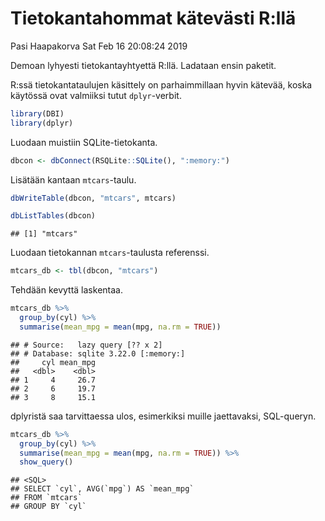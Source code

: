 Tietokantahommat kätevästi R:llä
================
Pasi Haapakorva
Sat Feb 16 20:08:24 2019

Demoan lyhyesti tietokantayhtyettä R:llä. Ladataan ensin paketit.

R:ssä tietokantataulujen käsittely on parhaimmillaan hyvin kätevää,
koska käytössä ovat valmiiksi tutut `dplyr`-verbit.

``` r
library(DBI)
library(dplyr)
```

Luodaan muistiin SQLite-tietokanta.

``` r
dbcon <- dbConnect(RSQLite::SQLite(), ":memory:")
```

Lisätään kantaan `mtcars`-taulu.

``` r
dbWriteTable(dbcon, "mtcars", mtcars)

dbListTables(dbcon)
```

    ## [1] "mtcars"

Luodaan tietokannan `mtcars`-taulusta referenssi.

``` r
mtcars_db <- tbl(dbcon, "mtcars")
```

Tehdään kevyttä laskentaa.

``` r
mtcars_db %>%
  group_by(cyl) %>%
  summarise(mean_mpg = mean(mpg, na.rm = TRUE))
```

    ## # Source:   lazy query [?? x 2]
    ## # Database: sqlite 3.22.0 [:memory:]
    ##     cyl mean_mpg
    ##   <dbl>    <dbl>
    ## 1     4     26.7
    ## 2     6     19.7
    ## 3     8     15.1

dplyristä saa tarvittaessa ulos, esimerkiksi muille jaettavaksi,
SQL-queryn.

``` r
mtcars_db %>%
  group_by(cyl) %>%
  summarise(mean_mpg = mean(mpg, na.rm = TRUE)) %>%
  show_query()
```

    ## <SQL>
    ## SELECT `cyl`, AVG(`mpg`) AS `mean_mpg`
    ## FROM `mtcars`
    ## GROUP BY `cyl`
